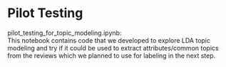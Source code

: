 # Pilot Testing

pilot_testing_for_topic_modeling.ipynb:   
This notebook contains code that we developed to explore LDA topic modeling and try if it could be used to extract attributes/common topics from the reviews which we planned to use for labeling in the next step.


